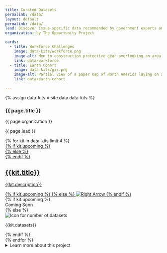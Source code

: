 ```yaml
---
title: Curated Datasets
permalink: /data/
layout: default
permalink: /data/
lead: Discover issue-specific data recommended by government experts and test-driven by teams working to solve the nation’s biggest challenges.
organization: by The Opportunity Project

cards:
  - title: Workforce Challenges
    image: data-kits/workforce.png
    image-alt: Men in construction protective gear overlooking an area being developed
    link: data/workforce
  - title: Earth Cohort
    image: data-kits/gis.png
    image-alt: Partial view of a paper map of North America laying on a wooden tabletop
    link: data/earth-cohort

---
```


{% assign data-kits = site.data.data-kits %}
<section class="bg-primary-vivid">
  <section class="usa-section usa-graphic-list grid-container">
    <div class="maxw-mobile-lg desktop:margin-bottom-4">
      <h1 class="hero--heading text-white">
        {{ page.title }}
      </h1>
      <p class="font-sans-2xs text-white">{{ page.organization }}</p>
      <p class="font-sans-md text-white">{{ page.lead }}</p>
    </div>
  </section>
  <div class="data-kit  desktop:margin-left-9">
    <div class="grid-row grid-gap-6">
      {% for kit in data-kits limit:4 %}
      <div class="desktop:grid-col-4 tablet:grid-col-6 data-kit__container">
        <a class="data-kit__button" href="{{site.baseurl}}/{{kit.link}}">
          {% if kit.upcoming %}
          <div class="data-kit__card z-100" style="background-image: url('{{ kit.image | relative_url }}')">
          {% else %}
          <div class="data-kit__card data-kit__active z-100" style="background-image: url('{{ kit.image | relative_url }}')">
            {% endif %}
            <h2 class="z-200">{{kit.title}}</h2>
            <p class="z-200">{{kit.description}}</p>
            {% if kit.upcoming %}
            {% else %}
            <img class="data-kit__arrow" src="{{site.baseurl}}/assets/img/icons/right-arrow.svg" alt="Right Arrow" />
            {% endif %}
          </div>
        </a>
        <div class="data-kit__bg">
          {% if kit.upcoming %}
          <div class="data-kit__upcoming">
            Coming Soon
          </div>
          {% else %}
          <div class="data-kit__stats">
            <img class="data-kit__icon-items" src="{{site.baseurl}}/assets/img/icons/items.svg" alt="Icon for number of datasets"/>
            <p>{{kit.datasets}}</p>
          </div>
          {% endif %}
        </div>
      </div>
      {% endfor %}
    </div>
  </div>
  <div class="padding-x-2 padding-bottom-5 measure-6 margin-x-auto">
    <details class="data-source">
      <summary class="text-white text-bold text-center">Learn more about this project</summary>
      <div class="dkh-details">
        <p class="dkh-details-p">Curated Datasets is a product of <a href="/">The Opportunity Project (TOP)</a>.  TOP brings together the tech industry, government data, and communities through 12-week tech development sprints to create digital products using open data. Since 2016, TOP has catalyzed over 100 products that solve real world problems for Americans. In each sprint, TOP crowdsources suggested datasets and tips from data and subject matter experts across government. The data listed here reflects those expert recommendations, along with useful information on each, and an expert point of contact who can answer questions about the data.  Use these insights to speed up data discovery and kick-start your own project!</p>
        <p class="dkh-details-p">The workforce data module is an evolution of the White House’s JobKit initiative, which compiled federal workforce data from 5 APIs to spur data-driven innovation for the American worker. We built on JobKit by incorporating insights from The Opportunity Project’s 2019 Sprint on Investing in the American Workforce in All Communities, in which workforce data experts from across government helped to curate a total of 57 data sets that are most useful for addressing 4 critical workforce challenges.</p>
      </div>
    </details>
  </div>
</section>
